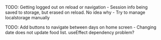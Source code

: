 TODO: Getting logged out on reload or navigation
    - Session info being saved to storage, but erased on reload. No idea why
    - Try to manage localstorage manually

TODO: Add buttons to navigate between days on home screen
    - Changing date does not update food list. useEffect dependency problem?